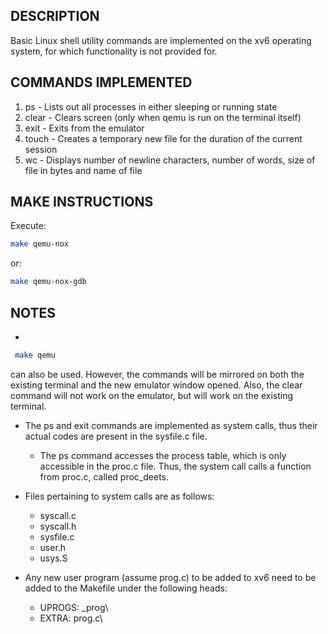 ## DESCRIPTION

Basic Linux shell utility commands are implemented on the xv6 operating system, for which functionality is not provided for.

## COMMANDS IMPLEMENTED

  1. ps - Lists out all processes in either sleeping or running state
  2. clear - Clears screen (only when qemu is run on the terminal itself)
  3. exit - Exits from the emulator
  4. touch - Creates a temporary new file for the duration of the current session
  5. wc - Displays number of newline characters, number of words, size of file in bytes and name of file
  
## MAKE INSTRUCTIONS

  Execute:
  ```bash
  make qemu-nox
  ```
  or:
  ```bash
  make qemu-nox-gdb
  ```
  ## NOTES
  
 - 
 ```bash
  make qemu
  ```
  can also be used. However, the commands will be mirrored on both the existing terminal and the new emulator window opened. Also, the clear command will not work on the emulator, but will work on the existing terminal.
  
  - The ps and exit commands are implemented as system calls, thus their actual codes are present in the sysfile.c file.
    - The ps command accesses the process table, which is only accessible in the proc.c file. Thus, the system call calls a function from proc.c, called proc_deets.
    
  - Files pertaining to system calls are as follows:
    - syscall.c
    - syscall.h
    - sysfile.c
    - user.h
    - usys.S
    
  - Any new user program (assume prog.c) to be added to xv6 need to be added to the Makefile under the following heads: 
    - UPROGS: \_prog\
    - EXTRA: prog.c\
